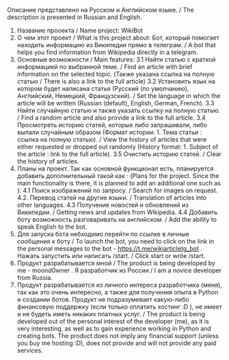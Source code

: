 Описание представлено на Русском и Английском языке. / The description is presented in Russian and English.
1. Название прооекта / Name project: WikiBot
2. О чем этот проект / What is this project about: Бот, который помогает находить информацию из Википедии прямо в телеграм. / A bot that helps you find information from Wikipedia directly in a telegram.
3. Основные возможности / Main features:
   3.1 Найти статью с краткой информацией по выбранной теме. / Find an article with brief information on the selected topic. (Также указана ссылка на полную статью / There is also a link to the full article)
   3.2 Установить язык на котором будет написана статья (Русский (по умолчанию), Английский, Немецкий, Французский). / Set the language in which the article will be written (Russian (default), English, German, French).
   3.3 Найти случайную статью и также указать ссылку на полную статью. / Find a random article and also provide a link to the full article.
   3.4 Просмотреть историю статей, которые либо запрашивали, либо выпали случайным образом (Формат истории: 1. Тема статьи : ссылка на полную статью). / View the history of articles that were either requested or dropped out randomly (History format: 1. Subject of the article : link to the full article).
   3.5 Очистить историю статей. / Clear the history of articles.
4. Планы на проект. Так как основной функционал есть, планируется добавить дополнительный такой как : (Plans for the project. Since the main functionality is there, it is planned to add an additional one such as ):
   4.1  Поиск изображений по запросу. / Search for images on request.
   4.2. Перевод статей на другие языки. / Translation of articles into other languages.
   4.3  Получение новостей и обновлений из Википедии. / Getting news and updates from Wikipedia.
   4.4 Добавить боту возможность разговаривать на английском. / Add the ability to speak English to the bot.
6. Для запуска бота небходимо перейти по ссылке в личные сообщения к боту / To launch the bot, you need to click on the link in the personal messages to the bot - https://t.me/wikiarticletg_bot . Нажать запустить или написать /start. / Click start or write /start.
7. Продукт разрабатывается мной / The product is being developed by me - moond0wner . Я разработчик из России / I am a novice developer from Russia.
8. Продукт разрабатывается из личного интереса разработчика (меня), так как это очень интересно, а также для получения опыта в Python и создании ботов. Продукт не подразумевает какую-либо финансовую поддержку (если только оплатить хостинг :D ), не имеет и не будеть иметь никаких платных услуг.
/ The product is being developed out of the personal interest of the developer (me), as it is very interesting, as well as to gain experience working in Python and creating bots. The product does not imply any financial support (unless you buy me hosting :D), does not provide and will not provide any paid services.

